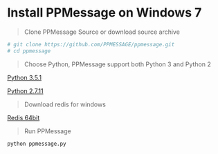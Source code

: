# Install PPMessage on Windows 7


> Clone PPMessage Source or download source archive


```bash
# git clone https://github.com/PPMESSAGE/ppmessage.git
# cd ppmessage

```

> Choose Python, PPMessage support both Python 3 and Python 2


[Python 3.5.1](https://www.python.org/ftp/python/3.5.1/python-3.5.1.exe)

[Python 2.7.11](https://www.python.org/ftp/python/2.7.11/python-2.7.11.msi)


> Download redis for windows


[Redis 64bit](https://github.com/MSOpenTech/redis/releases/download/win-3.0.503/Redis-x64-3.0.503.msi)

> Run PPMessage

```bash
python ppmessage.py
```